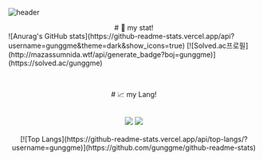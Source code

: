 ![header](https://capsule-render.vercel.app/api?type=Cylinder&color=auto&height=150&section=header&text=Hello!!&fontSize=50)
<center># 🧐 my stat!</center>
![Anurag's GitHub stats](https://github-readme-stats.vercel.app/api?username=gunggme&theme=dark&show_icons=true)
[![Solved.ac프로필](http://mazassumnida.wtf/api/generate_badge?boj=gunggme)](https://solved.ac/gunggme)

<br/><center># 📈 my Lang!</center>
<center><br/><img src="https://img.shields.io/badge/C%23-CSharp-black"/> <img src="https://img.shields.io/badge/Unity-000000?style=flat-square&logo=Unity&logoColor=white"/></center>
<center><br/>[![Top Langs](https://github-readme-stats.vercel.app/api/top-langs/?username=gunggme)](https://github.com/gunggme/github-readme-stats)</center>
